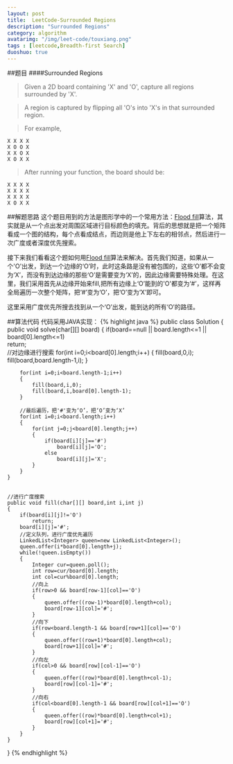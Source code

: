 ```yaml
---
layout: post
title:  LeetCode-Surrounded Regions
description: "Surrounded Regions"
category: algorithm
avatarimg: "/img/leet-code/touxiang.png"
tags : [leetcode,Breadth-first Search]
duoshuo: true
---
```

##题目
####Surrounded Regions
>Given a 2D board containing 'X' and 'O', capture all regions surrounded by 'X'.

>A region is captured by flipping all 'O's into 'X's in that surrounded region.

>For example,
>
	X X X X
	X O O X
	X X O X
	X O X X

>After running your function, the board should be:
>
	X X X X
	X X X X
	X X X X
	X O X X

<!-- more -->
	
##解题思路 
这个题目用到的方法是图形学中的一个常用方法：[Flood fill][1]算法，其实就是从一个点出发对周围区域进行目标颜色的填充。背后的思想就是把一个矩阵看成一个图的结构，每个点看成结点，而边则是他上下左右的相邻点，然后进行一次广度或者深度优先搜索。   

接下来我们看看这个题如何用[Flood fill][1]算法来解决。首先我们知道，如果从一个'O'出发，到达一个边缘的‘O’时，此时这条路是没有被包围的，这些‘O’都不会变为‘X’，而没有到达边缘的那些‘O’是需要变为‘X’的，因此边缘需要特殊处理。在这里，我们采用首先从边缘开始来fill,把所有边缘上‘O’能到的'O'都变为‘#’，这样再全局遍历一次整个矩阵，把‘#’变为‘O’，把‘O’变为‘X’即可。

这里采用广度优先所搜去找到从一个‘O’出发，能到达的所有‘O’的路径。

##算法代码
代码采用JAVA实现： 
{% highlight java %}
public class Solution {
    public void solve(char[][] board) {
    	if(board==null || board.length<=1 || board[0].length<=1)  
       		return;  
        //对边缘进行搜索
        for(int i=0;i<board[0].length;i++)
        {
        	fill(board,0,i);
        	fill(board,board.length-1,i);
        }

        for(int i=0;i<board.length-1;i++)
        {
        	fill(board,i,0);
        	fill(board,i,board[0].length-1);
        }

        //最后遍历，把'#'变为‘O’，把‘O’变为‘X’
        for(int i=0;i<board.length;i++)
        {
        	for(int j=0;j<board[0].length;j++)
        	{
        		if(board[i][j]=='#')
        			board[i][j]='O';
        		else
        			board[i][j]='X';
        	}
        }
    }


    //进行广度搜索
    public void fill(char[][] board,int i,int j)
    {
    	if(board[i][j]!='O')
    		return;
    	board[i][j]='#';
    	//定义队列，进行广度优先遍历
    	LinkedList<Integer> queen=new LinkedList<Integer>();
    	queen.offer(i*board[0].length+j);
    	while(!queen.isEmpty())
    	{
    		Integer cur=queen.poll();
    		int row=cur/board[0].length;
    		int col=cur%board[0].length;
    		//向上
    		if(row>0 && board[row-1][col]=='O')
    		{
    			queen.offer((row-1)*board[0].length+col);
    			board[row-1][col]='#';
    		}
    		//向下
    		if(row<board.length-1 && board[row+1][col]=='O')
    		{
    			queen.offer((row+1)*board[0].length+col);
    			board[row+1][col]='#';
    		}
    		//向左
    		if(col>0 && board[row][col-1]=='O')
    		{
    			queen.offer((row)*board[0].length+col-1);
    			board[row][col-1]='#';
    		}
    		//向右
    		if(col<board[0].length-1 && board[row][col+1]=='O')
    		{
    			queen.offer((row)*board[0].length+col+1);
    			board[row][col+1]='#';
    		}
    	}
    }
}
{% endhighlight %}

[1]:http://zh.wikipedia.org/wiki/Flood_fill









